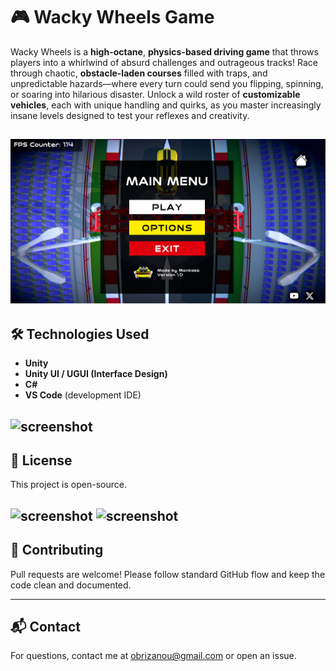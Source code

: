 
# 🎮 Wacky Wheels Game

Wacky Wheels is a **high-octane**, **physics-based driving game** that throws players into a whirlwind of absurd challenges and outrageous tracks! Race through chaotic, **obstacle-laden courses** filled with traps, and unpredictable hazards—where every turn could send you flipping, spinning, or soaring into hilarious disaster. Unlock a wild roster of **customizable vehicles**, each with unique handling and quirks, as you master increasingly insane levels designed to test your reflexes and creativity.

![screenshot](Images/1.PNG)
---

## 🛠️ Technologies Used

- **Unity**
- **Unity UI / UGUI (Interface Design)**
- **C#**
- **VS Code** (development IDE)

![screenshot](Images/2.PNG)
---

## 📄 License

This project is open-source.

![screenshot](Images/4.PNG)
![screenshot](Images/6.PNG)
---

## 🤝 Contributing

Pull requests are welcome! Please follow standard GitHub flow and keep the code clean and documented.

---

## 📬 Contact

For questions, contact me at [obrizanou@gmail.com](mailto:obrizanou@gmail.com) or open an issue.
